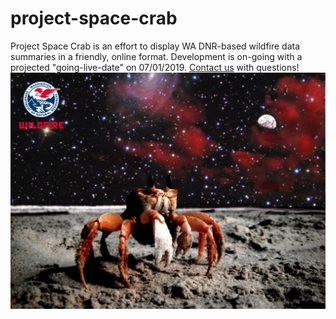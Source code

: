# project-space-crab
Project Space Crab is an effort to display WA DNR-based wildfire data summaries in a friendly, online format. Development is on-going with a projected "going-live-date" on 07/01/2019. 
[Contact us](mailto:kirk.davis@dnr.wa.gov;josh.clark@dnr.wa.gov) with questions!
![The Space Crab lives in all of us](/space_crab_dnr.png)
